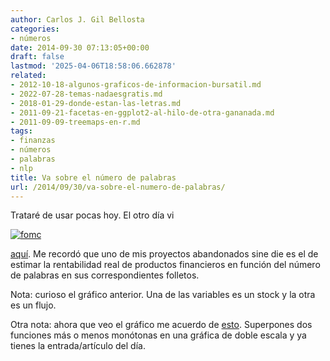 ```yaml
---
author: Carlos J. Gil Bellosta
categories:
- números
date: 2014-09-30 07:13:05+00:00
draft: false
lastmod: '2025-04-06T18:58:06.662878'
related:
- 2012-10-18-algunos-graficos-de-informacion-bursatil.md
- 2022-07-28-temas-nadaesgratis.md
- 2018-01-29-donde-estan-las-letras.md
- 2011-09-21-facetas-en-ggplot2-al-hilo-de-otra-gananada.md
- 2011-09-09-treemaps-en-r.md
tags:
- finanzas
- números
- palabras
- nlp
title: Va sobre el número de palabras
url: /2014/09/30/va-sobre-el-numero-de-palabras/
---
```


Trataré de usar pocas hoy. El otro día vi

[![fomc](/wp-uploads/2014/09/fomc.jpg)
](/wp-uploads/2014/09/fomc.jpg)

[aquí](http://nadaesgratis.es/?p=39589). Me recordó que uno de mis proyectos abandonados sine die es el de estimar la rentabilidad real de productos financieros en función del número de palabras en sus correspondientes folletos.

Nota: curioso el gráfico anterior. Una de las variables es un stock y la otra es un flujo.

Otra nota: ahora que veo el gráfico me acuerdo de [esto](https://datanalytics.com/2011/05/31/graficaca-en-el-ft/). Superpones dos funciones más o menos monótonas en una gráfica de doble escala y ya tienes la entrada/artículo del día.